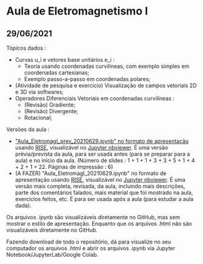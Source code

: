 # Aula de Eletromagnetismo I

## 29/06/2021

Tópicos dados :

- Curvas u_i  e vetores base unitários e_i :
   + Teoria usando coordenadas curvilíneas, com exemplo simples em coordenadas cartesianas;
   + Exemplo passo-a-passo em coordenadas polares; 
- (Atividade de pesquisa e exercício) Visualização de campos vetoriais 2D e 3D via softwares;
- Operadores Diferenciais Vetoriais em coordenadas curvilíneas :
   + (Revisão) Gradiente;
   + (Revisão) Divergente;
   + Rotacional;

Versões da aula :

- ["Aula_EletromagI_prev_20210629.ipynb" no formato de apresentação](https://nbviewer.jupyter.org/format/slides/github/rcolistete/Eletromagnetismo_I_UFES_Alegre/blob/master/Aulas/Aula_20210629/Aula_EletromagI_prev_20210629.ipynb?flush_cache=true#/) usando [RISE](https://rise.readthedocs.io/), visualizável no [Jupyter nbviewer](https://nbviewer.jupyter.org/). É uma versão prévia/prevista da aula, para ser usada antes (para se preparar para a aula) e no início da aula. (Número de slides : 1 + 1 + 1 + 3 + 3 + 5 + 1 + 4 + 2 + 1 =  22. Páginas de impressão : 6)
- (A FAZER) "Aula_EletromagI_20210629.ipynb" no formato de apresentação usando [RISE](https://rise.readthedocs.io/), visualizável no [Jupyter nbviewer](https://nbviewer.jupyter.org/). É uma versão mais completa, revisada, da aula, incluindo mais descrições, parte dos comentários falados, mais material que foi mostrado na aula, exercícios feitos, etc. É para ser usada após a aula (para estudar a aula dada).

Os arquivos .ipynb são visualizáveis diretamente no GitHub, mas sem mostrar o estilo de  apresentação. Enquanto que os arquivos .html não são visualizáveis diretamente no GitHub.

Fazendo download de todo o repositório, dá para visualize no seu computador os arquivos .html e abrir os arquivos .ipynb via Jupyter Notebook/JupyterLab/Google Colab.

